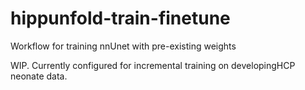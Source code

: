 # hippunfold-train-finetune
Workflow for training nnUnet with pre-existing weights

WIP.
Currently configured for incremental training on developingHCP neonate data.

